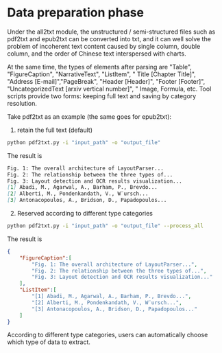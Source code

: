 # Data preparation phase
Under the all2txt module, the unstructured / semi-structured files such as pdf2txt and epub2txt can be converted into txt, and it can well solve the problem of incoherent text content caused by single column, double column, and the order of Chinese text interspersed with charts.

At the same time, the types of elements after parsing are "Table", "FigureCaption", "NarrativeText", "ListItem", "
Title [Chapter Title]", "Address [E-mail]","PageBreak", "Header [Header]", "Footer [Footer]", "UncategorizedText [arxiv vertical number]", "
Image, Formula, etc. Tool scripts provide two forms: keeping full text and saving by category resolution.

Take pdf2txt as an example (the same goes for epub2txt):

1. retain the full text (default)
```bash
python pdf2txt.py -i "input_path" -o "output_file"
```
The result is
```markdown
Fig. 1: The overall architecture of LayoutParser...
Fig. 2: The relationship between the three types of...
Fig. 3: Layout detection and OCR results visualization...
[1] Abadi, M., Agarwal, A., Barham, P., Brevdo...
[2] Alberti, M., Pondenkandath, V., W¨ursch...
[3] Antonacopoulos, A., Bridson, D., Papadopoulos...
```

2. Reserved according to different type categories
```bash
python pdf2txt.py -i "input_path" -o "output_file" --process_all
```
The result is
```json lines
{
    "FigureCaption":[
        "Fig. 1: The overall architecture of LayoutParser...",
        "Fig. 2: The relationship between the three types of...",
        "Fig. 3: Layout detection and OCR results visualization..."
    ],
    "ListItem":[
        "[1] Abadi, M., Agarwal, A., Barham, P., Brevdo...",
        "[2] Alberti, M., Pondenkandath, V., W¨ursch...",
        "[3] Antonacopoulos, A., Bridson, D., Papadopoulos..."
    ]
}
```
According to different type categories, users can automatically choose which type of data to extract.